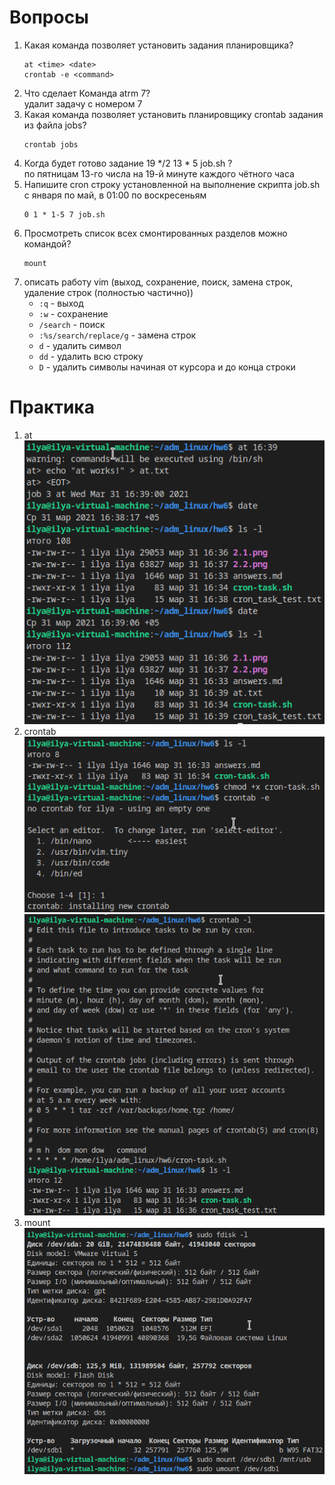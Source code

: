 # Вопросы
1) Какая команда позволяет установить задания планировщика?
    ```
    at <time> <date>
    crontab -e <command>
    ```	
2) Что сделает Команда atrm 7?  
    удалит задачу с номером 7
3) Какая команда позволяет установить планировщику crontab задания из файла jobs?
    ```
    crontab jobs
    ```
4) Когда будет готово задание 19 */2 13 * 5 job.sh ?  
    по пятницам 13-го числа на 19-й минуте каждого чётного часа
5) Напишите cron строку установленной на выполнение скрипта job.sh с января по май, в 01:00 по воскресеньям
    ```
    0 1 * 1-5 7 job.sh  
    ```
6) Просмотреть список всех смонтированных разделов можно командой?
    ```
    mount
    ```
7) описать работу vim (выход, сохранение, поиск, замена строк, удаление строк (полностью частично))
    * `:q` - выход 
    * `:w` - сохранение
    * `/search` - поиск
    * `:%s/search/replace/g` - замена строк 
    * `d` - удалить символ
    * `dd` - удалить всю строку
    * `D` - удалить символы начиная от курсора и до конца строки

# Практика
1) at  
    ![](1.png)
2) crontab  
    ![](2.1.png)
    ![](2.2.png)
3) mount
    ![](3.png)
